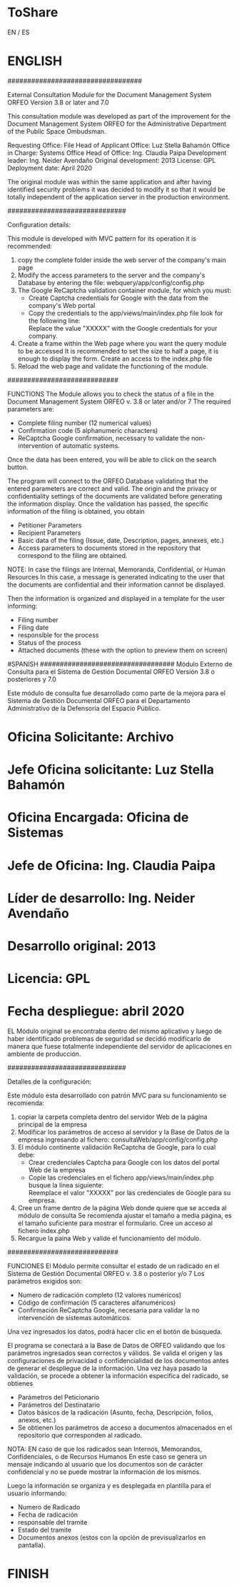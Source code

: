 # ToShare

EN / ES

# ENGLISH
  ##################################

External Consultation Module for the Document Management System ORFEO Version 3.8 or later and 7.0

This consultation module was developed as part of the improvement for the Document Management System ORFEO
for the Administrative Department of the Public Space Ombudsman.

Requesting Office: File
Head of Applicant Office: Luz Stella Bahamón
Office in Charge: Systems Office
Head of Office: Ing. Claudia Paipa
Development leader: Ing. Neider Avendaño
Original development: 2013
License: GPL
Deployment date: April 2020

The original module was within the same application and after having identified security problems
it was decided to modify it so that it would be totally independent of the application server in the production environment.

##############################

Configuration details:

This module is developed with MVC pattern
for its operation it is recommended:
1) copy the complete folder inside the web server of the company's main page
2) Modify the access parameters to the server and the company's Database by entering the file:
webquery/app/config/config.php
3) The Google ReCaptcha validation container module, for which you must:
   - Create Captcha credentials for Google with the data from the company's Web portal
   - Copy the credentials to the app/views/main/index.php file
     look for the following line: <div class="g-recaptcha panel_captcha" data-sitekey="XXXXXXXXXXXXXXXXXXXXXXXXXXXXXXXXXXX">
     Replace the value "XXXXX" with the Google credentials for your company.
4) Create a frame within the Web page where you want the query module to be accessed
  It is recommended to set the size to half a page, it is enough to display the form.
  Create an access to the index.php file
5) Reload the web page and validate the functioning of the module.
  
  
  ############################
  
  FUNCTIONS
  The Module allows you to check the status of a file in the Document Management System ORFEO v. 3.8 or later and/or 7
  The required parameters are:
  - Complete filing number (12 numerical values)
  - Confirmation code (5 alphanumeric characters)
  - ReCaptcha Google confirmation, necessary to validate the non-intervention of automatic systems.
  
  Once the data has been entered, you will be able to click on the search button.
  
  The program will connect to the ORFEO Database validating that the entered parameters are correct and valid.
  The origin and the privacy or confidentiality settings of the documents are validated before generating the information display.
  Once the validation has passed, the specific information of the filing is obtained, you obtain
  - Petitioner Parameters
  - Recipient Parameters
  - Basic data of the filing (Issue, date, Description, pages, annexes, etc.)
  - Access parameters to documents stored in the repository that correspond to the filing are obtained.
  
  NOTE: In case the filings are Internal, Memoranda, Confidential, or Human Resources
  In this case, a message is generated indicating to the user that the documents are confidential and their information cannot be displayed.
  
  Then the information is organized and displayed in a template for the user informing:
  - Filing number
  - Filing date
  - responsible for the process
  - Status of the process
  - Attached documents (these with the option to preview them on screen)
  
  #SPANISH
  ##################################
Módulo Externo de Consulta para el Sistema de Gestión Documental ORFEO Versión 3.8 o posteriores y 7.0

Este módulo de consulta fue desarrollado como parte de la mejora para el Sistema de Gestión Documental ORFEO
para el Departamento Administrativo de la Defensoría del Espacio Público.

# Oficina Solicitante: Archivo
# Jefe Oficina solicitante: Luz Stella Bahamón
# Oficina Encargada: Oficina de Sistemas
# Jefe de Oficina: Ing. Claudia Paipa
# Líder de desarrollo: Ing. Neider Avendaño
# Desarrollo original: 2013
# Licencia: GPL
# Fecha despliegue: abril 2020

EL Módulo original se encontraba dentro del mismo aplicativo y luego de haber identificado problemas de seguridad
se decidió modificarlo de manera que fuese totalmente independiente del servidor de aplicaciones en ambiente de producción.

##############################

Detalles de la configuración:

Este módulo esta desarrollado con patrón MVC
para su funcionamiento se recomienda:
1) copiar la carpeta completa dentro del servidor Web de la página principal de la empresa
2) Modificar los parámetros de acceso al servidor y la Base de Datos de la empresa ingresando al fichero:
consultaWeb/app/config/config.php
3) El módulo continente validación ReCaptcha de Google, para lo cual debe:
   - Crear credenciales Captcha para Google con los datos del portal Web de la empresa
   - Copie las credenciales en el fichero app/views/main/index.php
     busque la línea siguiente: <div class="g-recaptcha panel_captcha" data-sitekey="XXXXXXXXXXXXXXXXXXXXXXXXXXXXXXXXXXX">
     Reemplace el valor "XXXXX" por las credenciales de Google para su empresa.
4) Cree un frame dentro de la página Web donde quiere que se acceda al módulo de consulta
  Se recomienda ajustar el tamaño a media página, es el tamaño suficiente para mostrar el formulario.
  Cree un acceso al fichero index.php
5) Recargue la paina Web y valide el funcionamiento del módulo.
  
  
  ############################
  
  FUNCIONES
  El Módulo permite consultar el estado de un radicado en el Sistema de Gestión Documental ORFEO v. 3.8 o posterior y/o 7
  Los parámetros exigidos son:
  - Numero de radicación completo (12 valores numéricos)
  - Código de confirmación (5 caracteres alfanuméricos)
  - Confirmación ReCaptcha Google, necesaria para validar la no intervención de sistemas automáticos.
  
  Una vez ingresados los datos, podrá hacer clic en el botón de búsqueda.
  
  El programa se conectará a la Base de Datos de ORFEO validando que los parámetros ingresados sean correctos y válidos.
  Se valida el origen y las configuraciones de privacidad o confidencialidad de los documentos antes de generar el despliegue de la información.
  Una vez haya pasado la validación, se procede a obtener la información especifica del radicado, se obtienes
  - Parámetros del Peticionario
  - Parámetros del Destinatario
  - Datos básicos de la radicación (Asunto, fecha, Descripción, folios, anexos, etc.)
  - Se obtienen los parámetros de acceso a documentos almacenados en el repositorio que corresponden al radicado.
  
  NOTA: EN caso de que los radicados sean Internos, Memorandos, Confidenciales, o de Recursos Humanos
  En este caso se genera un mensaje indicando al usuario que los documentos son de carácter confidencial y no se puede mostrar la información de los mismos.
  
  Luego la información se organiza y es desplegada en plantilla para el usuario informando:
  - Numero de Radicado
  - Fecha de radicación
  - responsable del tramite
  - Estado del tramite
  - Documentos anexos (estos con la opción de previsualizarlos en pantalla).
  
  
  #
  #
  #
  # FINISH
  #
  #
  #
